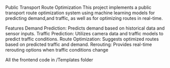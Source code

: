 Public Transport Route Optimization
This project implements a public transport route optimization system using machine learning models for predicting demand,and traffic, as well as for optimizing routes in real-time.

Features
Demand Prediction: Predicts demand based on historical data and sensor inputs.
Traffic Prediction: Utilizes camera data and traffic models to predict traffic conditions.
Route Optimization: Suggests optimized routes based on predicted traffic and demand.
Rerouting: Provides real-time rerouting options when traffic conditions change


All the frontend code in /Templates folder
